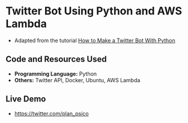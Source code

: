 # Twitter Bot Using Python and AWS Lambda
- Adapted from the tutorial [How to Make a Twitter Bot With Python](https://dylancastillo.co/how-to-make-a-twitter-bot-for-free/)

## Code and Resources Used
- **Programming Language:** Python
- **Others:** Twitter API, Docker, Ubuntu, AWS Lambda

## Live Demo
- https://twitter.com/plan_psico